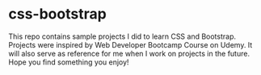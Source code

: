 # css-bootstrap
This repo contains sample projects I did to learn CSS and Bootstrap. Projects were inspired by Web Developer Bootcamp Course on Udemy. It will also serve as reference for me when I work on projects in the future. Hope you find something you enjoy! 
